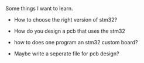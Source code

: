 Some things I want to learn.
- How to choose the right version of stm32?
- How do you design a pcb that uses the stm32
- how to does one program an stm32 custom board?

- Maybe write a seperate file for pcb design?